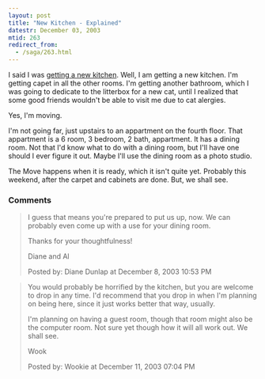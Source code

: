 ```yaml
---
layout: post
title: "New Kitchen - Explained"
datestr: December 03, 2003
mtid: 263
redirect_from:
  - /saga/263.html
---
```


I said I was <a href="2003/11/14/2003-11-14-256" title="New Kitchen">getting a new kitchen</a>.  Well, I am getting a new kitchen.  I'm getting capet in all the other rooms.  I'm getting another bathroom, which I was going to dedicate to the litterbox for a new cat, until I realized that some good friends wouldn't be able to visit me due to cat alergies.

Yes, I'm moving.

I'm not going far, just upstairs to an appartment on the fourth floor.  That appartment is a 6 room, 3 bedroom, 2 bath, appartment.  It has a dining room.  Not that I'd know what to do with a dining room, but I'll have one should I ever figure it out.  Maybe I'll use the dining room as a photo studio.

The Move happens when it is ready, which it isn't quite yet.  Probably this weekend, after the carpet and cabinets are done. But, we shall see.

### Comments

<blockquote>
I guess that means you're prepared to put us up, now. We can probably even come up with a use for your dining room.

Thanks for your thoughtfulness!

Diane and Al
<div class="comment-meta">Posted by: Diane Dunlap at December  8, 2003 10:53 PM</div> </blockquote>

<blockquote>
You would probably be horrified by the kitchen, but you are welcome to drop in any time.  I'd recommend that you drop in when I'm planning on being here, since it just works better that way, usually.

I'm planning on having a guest room, though that room might also be the computer room.  Not sure yet though how it will all work out.  We shall see.

Wook
<div class="comment-meta">Posted by: Wookie at December 11, 2003 07:04 PM</div> </blockquote>

